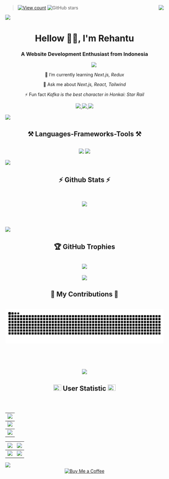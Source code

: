 > [![View count](https://visitcount.itsvg.in/api?id=thisisrehantu&color=6&icon=0&pretty=true)](https://visitcount.itsvg.in/api?id=thisisrehantu)
> <img align="right" src="https://visitor-badge.laobi.icu/badge?page_id=thisisrehantu.ThisIsRehantu" />
![GitHub stars](https://img.shields.io/github/stars/thisisrehantu?style=social)

<img src="https://user-images.githubusercontent.com/73097560/115834477-dbab4500-a447-11eb-908a-139a6edaec5c.gif">

<h1 align="center">Hellow 👋😸, I'm Rehantu</h1>

<h3 align="center">A Website Development Enthusiast from Indonesia</h3>

 <img align='right' src="https://media.giphy.com/media/M9gbBd9nbDrOTu1Mqx/giphy.gif" width="230">
 
<br/>

<div align="center">

 🌱 I’m currently learning *Next.js, Redux*

💬 Ask me about *Next.js, React, Tailwind*

⚡ Fun fact *Kafka is the best character in Honkai: Star Rail*

 </div>
 
<div align="center"> 
  <a href="mailto: mulyarehanalamsyah@gmail.com">
    <img src="https://img.shields.io/badge/Gmail-333333?style=for-the-badge&logo=gmail&logoColor=red" />
  </a>
  <a href="https://www.instagram.com/rehanmulyaalamsyah" target="_blank">
    <img src="https://img.shields.io/badge/Instagram-DC3755?style=for-the-badge&logo=instagram&logoColor=white" target="_blank" />
  </a>
  <a href="https://www.tiktok.com" target="_blank">
     <img src="https://img.shields.io/badge/Tiktok-000000?style=for-the-badge&logo=tiktok&logoColor=white" target="_blank" /> <!-- sqlite, safari, google-chrome are other good icon options -->
  </a>
 <br/><br/>
</div>

 <img src="https://user-images.githubusercontent.com/73097560/115834477-dbab4500-a447-11eb-908a-139a6edaec5c.gif">
<h2 align="center">⚒ Languages-Frameworks-Tools ⚒</h2>
<br/>
<div align="center">
    <img src="https://skillicons.dev/icons?i=html,css,tailwind,javascript,typescript,react,nextjs,redux,vite,php,mysql,postgres,prisma" />
    <img src="https://skillicons.dev/icons?i=vscode,figma,ps,ai,git,github,vercel" /><br>
  <br/>
</div>

<img src="https://user-images.githubusercontent.com/73097560/115834477-dbab4500-a447-11eb-908a-139a6edaec5c.gif">
<h2 align="center">⚡ Github Stats ⚡</h2>
<br>
<div align=center>
  
  [<img src="https://github-readme-stats.vercel.app/api/top-langs/?username=thisisrehantu&layout=compact&bg_color=30,e96443,904e95&title_color=fff&text_color=fff" height="175">](https://github-readme-stats.vercel.app/api/top-langs/?username=thisisrehantu)
  </div>

<br/><br/>

</div>

<img src="https://user-images.githubusercontent.com/73097560/115834477-dbab4500-a447-11eb-908a-139a6edaec5c.gif">
<div align="center">
  <h2>🏆 GitHub Trophies</h2>
  <br>
<a href="https://github-trophies.vercel.app/?username=lucthienphong1120" target="_blank">
  <img src="https://github-trophies.vercel.app/?username=lucthienphong1120&theme=radical&margin-w=4&margin-h=4">
</a>
<br/><br/>

<img src="https://user-images.githubusercontent.com/73097560/115834477-dbab4500-a447-11eb-908a-139a6edaec5c.gif">
<div align="center">
  <h2>🐍 My Contributions 🐍</h2>
  <br>
  <img alt="snake eating my contributions" src="https://raw.githubusercontent.com/thisisangelo/ThisIsAngelo/output/github-contribution-grid-snake.svg" />
  
  <br/><br/><br/>
</div>

<img src="https://user-images.githubusercontent.com/73097560/115834477-dbab4500-a447-11eb-908a-139a6edaec5c.gif">
<h2 align="center"><img src="https://media.giphy.com/media/cj87CxfRtrUifF3Ryk/giphy.gif" width="25px" height="20px">  User Statistic  <img src="https://media.giphy.com/media/cj87CxfRtrUifF3Ryk/giphy.gif" width="25px" height="20px"></h2>
 <br/><br/>
<table>
  <tbody>
    <tr>
      <td>
        <a href="https://github-readme-streak-stats.herokuapp.com/?user=thisisrehantu">
          <img width="705" src="https://github-readme-streak-stats.herokuapp.com/?user=thisisrehantu&bg_color=30,e96443,904e95&title_color=fff&text_color=fff&theme=radical&hide_border=true">
        </a>
      </td>
    </tr>
  </tbody>
  <tbody>
    <tr>
      <td>
        <a href="https://github-profile-summary-cards.vercel.app/api/cards/profile-details?username=thisisrehantu">
          <img width="715" src="https://github-profile-summary-cards.vercel.app/api/cards/profile-details?username=thisisrehantu&theme=dracula"/>
        </a>
      </td>
    </tr>
  </tbody>
  <tbody>
    <tr>
      <td>
        <a href="https://activity-graph.herokuapp.com/graph?username=thisisrehantu">
          <img width="705" src="https://activity-graph.herokuapp.com/graph?username=thisisrehantu&theme=dracula">
        </a>
      </td>
    </tr>
  </tbody>
</table>

<table>
  <tbody>
    <tr>
      <th>
        <a href="https://github-profile-summary-cards.vercel.app/api/cards/repos-per-language?username=thisisrehantu">
          <img src="https://github-profile-summary-cards.vercel.app/api/cards/repos-per-language?username=thisisrehantu&theme=dracula"/>
        </a>
      </th>
      <th>
        <a href="https://github-profile-summary-cards.vercel.app/api/cards/most-commit-language?username=thisisrehantu&">
          <img src="https://github-profile-summary-cards.vercel.app/api/cards/most-commit-language?username=thisisrehantu&theme=dracula"/>
        </a>
      </th>
    </tr>
  </tbody>
  <tbody>
    <tr>
      <td>
        <a href="https://github-profile-summary-cards.vercel.app/api/cards/stats?username=thisisrehantu">
          <img src="https://github-profile-summary-cards.vercel.app/api/cards/stats?username=thisisrehantu&theme=dracula"/>
        </a>
      </td>
      <td>
        <a href="https://github-profile-summary-cards.vercel.app/api/cards/productive-time?username=thisisrehantu">
          <img src="https://github-profile-summary-cards.vercel.app/api/cards/productive-time?username=thisisrehantu&theme=dracula"/>
        </a>
      </td>
    </tr>
  </tbody>
</table>

</div>
<img src="https://user-images.githubusercontent.com/73097560/115834477-dbab4500-a447-11eb-908a-139a6edaec5c.gif">

<br/>

<div align="center">
<a href='https://saweria.co/rehantu' target='_blank'><img height='64' style='border:0px;height:64px;' src='https://storage.ko-fi.com/cdn/kofi1.png?v=3' border='0' alt='Buy Me a Coffee' /></a>
</div>

<br/>
